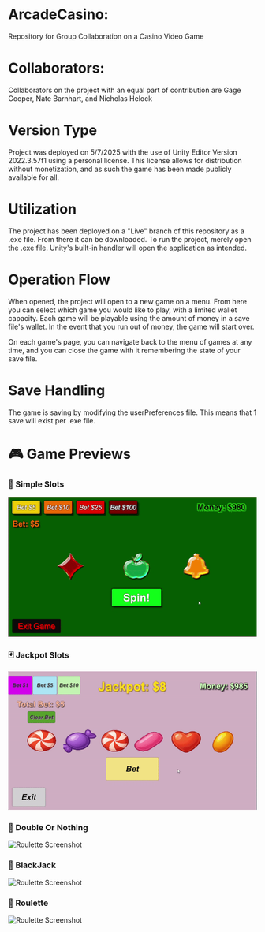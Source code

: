 # ArcadeCasino:
 Repository for Group Collaboration on a Casino Video Game

 # Collaborators:

 Collaborators on the project with an equal part of contribution are Gage Cooper, Nate Barnhart, and Nicholas Helock

 # Version Type

 Project was deployed on 5/7/2025 with the use of Unity Editor Version 2022.3.57f1 using a personal license.
 This license allows for distribution without monetization, and as such the game has been made publicly available for all.

 # Utilization

 The project has been deployed on a "Live" branch of this repository as a .exe file.  From there it can be downloaded.
 To run the project, merely open the .exe file.  Unity's built-in handler will open the application as intended.

 # Operation Flow

 When opened, the project will open to a new game on a menu. From here you can select which game you would like to play, with a limited wallet capacity.
 Each game will be playable using the amount of money in a save file's wallet.  In the event that you run out of money, the game will start over.

 On each game's page, you can navigate back to the menu of games at any time, and you can close the game with it remembering the state of your save file.

 # Save Handling

 The game is saving by modifying the userPreferences file.  This means that 1 save will exist per .exe file.  

# 🎮 Game Previews

### 🎰 Simple Slots
![Simple Slots](screenshots/SimpleSlotGIF.gif)

### 🃏 Jackpot Slots
![Blackjack Screenshot](screenshots/JackpotSlotsGIFF.gif)

### 🎡 Double Or Nothing
![Roulette Screenshot](screenshots/roulette.png)

### 🎡 BlackJack
![Roulette Screenshot](screenshots/roulette.png)

### 🎡 Roulette
![Roulette Screenshot](screenshots/roulette.png)
